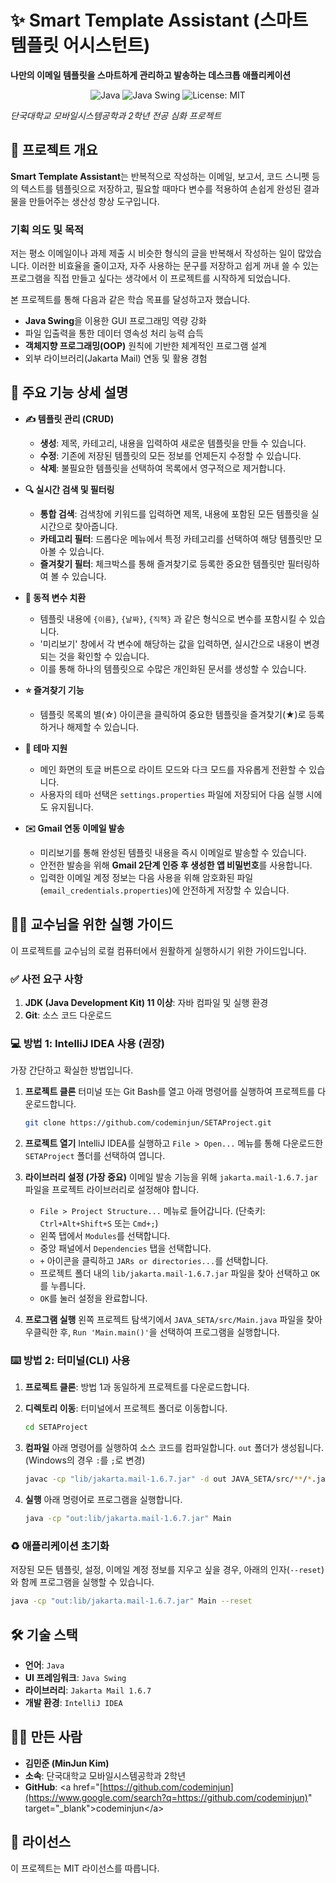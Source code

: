 # ✨ Smart Template Assistant (스마트 템플릿 어시스턴트)

**나만의 이메일 템플릿을 스마트하게 관리하고 발송하는 데스크톱 애플리케이션**

<p align="center">
  <img src="https://img.shields.io/badge/Language-Java-orange?style=for-the-badge&logo=java" alt="Java"/>
  <img src="https://img.shields.io/badge/Framework-Java%20Swing-blue?style=for-the-badge" alt="Java Swing"/>
  <img src="https://img.shields.io/badge/License-MIT-green?style=for-the-badge" alt="License: MIT"/>
</p>

*단국대학교 모바일시스템공학과 2학년 전공 심화 프로젝트*


## 📖 프로젝트 개요

**Smart Template Assistant**는 반복적으로 작성하는 이메일, 보고서, 코드 스니펫 등의 텍스트를 템플릿으로 저장하고, 필요할 때마다 변수를 적용하여 손쉽게 완성된 결과물을 만들어주는 생산성 향상 도구입니다.

### 기획 의도 및 목적

저는 평소 이메일이나 과제 제출 시 비슷한 형식의 글을 반복해서 작성하는 일이 많았습니다. 이러한 비효율을 줄이고자, 자주 사용하는 문구를 저장하고 쉽게 꺼내 쓸 수 있는 프로그램을 직접 만들고 싶다는 생각에서 이 프로젝트를 시작하게 되었습니다.

본 프로젝트를 통해 다음과 같은 학습 목표를 달성하고자 했습니다.

  - **Java Swing**을 이용한 GUI 프로그래밍 역량 강화
  - 파일 입출력을 통한 데이터 영속성 처리 능력 습득
  - **객체지향 프로그래밍(OOP)** 원칙에 기반한 체계적인 프로그램 설계
  - 외부 라이브러리(Jakarta Mail) 연동 및 활용 경험

## 🚀 주요 기능 상세 설명

  * **✍️ 템플릿 관리 (CRUD)**

      * **생성**: 제목, 카테고리, 내용을 입력하여 새로운 템플릿을 만들 수 있습니다.
      * **수정**: 기존에 저장된 템플릿의 모든 정보를 언제든지 수정할 수 있습니다.
      * **삭제**: 불필요한 템플릿을 선택하여 목록에서 영구적으로 제거합니다.

  * **🔍 실시간 검색 및 필터링**

      * **통합 검색**: 검색창에 키워드를 입력하면 제목, 내용에 포함된 모든 템플릿을 실시간으로 찾아줍니다.
      * **카테고리 필터**: 드롭다운 메뉴에서 특정 카테고리를 선택하여 해당 템플릿만 모아볼 수 있습니다.
      * **즐겨찾기 필터**: 체크박스를 통해 즐겨찾기로 등록한 중요한 템플릿만 필터링하여 볼 수 있습니다.

  * **🔄 동적 변수 치환**

      * 템플릿 내용에 `{이름}`, `{날짜}`, `{직책}` 과 같은 형식으로 변수를 포함시킬 수 있습니다.
      * '미리보기' 창에서 각 변수에 해당하는 값을 입력하면, 실시간으로 내용이 변경되는 것을 확인할 수 있습니다.
      * 이를 통해 하나의 템플릿으로 수많은 개인화된 문서를 생성할 수 있습니다.

  * **⭐ 즐겨찾기 기능**

      * 템플릿 목록의 별(☆) 아이콘을 클릭하여 중요한 템플릿을 즐겨찾기(★)로 등록하거나 해제할 수 있습니다.

  * **🎨 테마 지원**

      * 메인 화면의 토글 버튼으로 라이트 모드와 다크 모드를 자유롭게 전환할 수 있습니다.
      * 사용자의 테마 선택은 `settings.properties` 파일에 저장되어 다음 실행 시에도 유지됩니다.

  * **✉️ Gmail 연동 이메일 발송**

      * 미리보기를 통해 완성된 템플릿 내용을 즉시 이메일로 발송할 수 있습니다.
      * 안전한 발송을 위해 **Gmail 2단계 인증 후 생성한 앱 비밀번호**를 사용합니다.
      * 입력한 이메일 계정 정보는 다음 사용을 위해 암호화된 파일(`email_credentials.properties`)에 안전하게 저장할 수 있습니다.

## 👨‍🏫 교수님을 위한 실행 가이드

이 프로젝트를 교수님의 로컬 컴퓨터에서 원활하게 실행하시기 위한 가이드입니다.

### ✅ 사전 요구 사항

1.  **JDK (Java Development Kit) 11 이상**: 자바 컴파일 및 실행 환경
2.  **Git**: 소스 코드 다운로드

### 💻 방법 1: IntelliJ IDEA 사용 (권장)

가장 간단하고 확실한 방법입니다.

1.  **프로젝트 클론**
    터미널 또는 Git Bash를 열고 아래 명령어를 실행하여 프로젝트를 다운로드합니다.

    ```bash
    git clone https://github.com/codeminjun/SETAProject.git
    ```

2.  **프로젝트 열기**
    IntelliJ IDEA를 실행하고 `File > Open...` 메뉴를 통해 다운로드한 `SETAProject` 폴더를 선택하여 엽니다.

3.  **라이브러리 설정 (가장 중요)**
    이메일 발송 기능을 위해 `jakarta.mail-1.6.7.jar` 파일을 프로젝트 라이브러리로 설정해야 합니다.

      * `File > Project Structure...` 메뉴로 들어갑니다. (단축키: `Ctrl+Alt+Shift+S` 또는 `Cmd+;`)
      * 왼쪽 탭에서 `Modules`를 선택합니다.
      * 중앙 패널에서 `Dependencies` 탭을 선택합니다.
      * `+` 아이콘을 클릭하고 `JARs or directories...`를 선택합니다.
      * 프로젝트 폴더 내의 `lib/jakarta.mail-1.6.7.jar` 파일을 찾아 선택하고 `OK`를 누릅니다.
      * `OK`를 눌러 설정을 완료합니다.

4.  **프로그램 실행**
    왼쪽 프로젝트 탐색기에서 `JAVA_SETA/src/Main.java` 파일을 찾아 우클릭한 후, `Run 'Main.main()'`을 선택하여 프로그램을 실행합니다.

### ⌨️ 방법 2: 터미널(CLI) 사용

1.  **프로젝트 클론**: 방법 1과 동일하게 프로젝트를 다운로드합니다.

2.  **디렉토리 이동**: 터미널에서 프로젝트 폴더로 이동합니다.

    ```bash
    cd SETAProject
    ```

3.  **컴파일**
    아래 명령어를 실행하여 소스 코드를 컴파일합니다. `out` 폴더가 생성됩니다. (Windows의 경우 `:`를 `;`로 변경)

    ```bash
    javac -cp "lib/jakarta.mail-1.6.7.jar" -d out JAVA_SETA/src/**/*.java
    ```

4.  **실행**
    아래 명령어로 프로그램을 실행합니다.

    ```bash
    java -cp "out:lib/jakarta.mail-1.6.7.jar" Main
    ```

### ♻️ 애플리케이션 초기화

저장된 모든 템플릿, 설정, 이메일 계정 정보를 지우고 싶을 경우, 아래의 인자(`--reset`)와 함께 프로그램을 실행할 수 있습니다.

```bash
java -cp "out:lib/jakarta.mail-1.6.7.jar" Main --reset
```

## 🛠 기술 스택

  * **언어**: `Java`
  * **UI 프레임워크**: `Java Swing`
  * **라이브러리**: `Jakarta Mail 1.6.7`
  * **개발 환경**: `IntelliJ IDEA`

## 🧑‍💻 만든 사람

  * **김민준 (MinJun Kim)**
  * **소속**: 단국대학교 모바일시스템공학과 2학년
  * **GitHub**: \<a href="[https://github.com/codeminjun](https://www.google.com/search?q=https://github.com/codeminjun)" target="\_blank"\>codeminjun\</a\>

## 📄 라이선스

이 프로젝트는 MIT 라이선스를 따릅니다.
